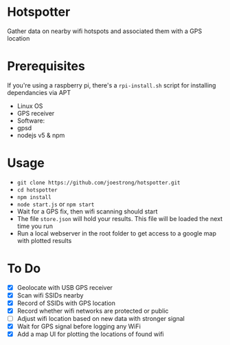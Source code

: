 # Hotspotter

Gather data on nearby wifi hotspots and associated them with a GPS location

# Prerequisites

If you're using a raspberry pi, there's a `rpi-install.sh` script for installing dependancies via APT

- Linux OS
- GPS receiver
- Software:
 - gpsd
 - nodejs v5 & npm

# Usage

- `git clone https://github.com/joestrong/hotspotter.git`
- `cd hotspotter`
- `npm install`
- `node start.js` or `npm start`
- Wait for a GPS fix, then wifi scanning should start
- The file `store.json` will hold your results. This file will be loaded the next time you run
- Run a local webserver in the root folder to get access to a google map with plotted results

# To Do

- [x] Geolocate with USB GPS receiver
- [x] Scan wifi SSIDs nearby
- [x] Record of SSIDs with GPS location
- [x] Record whether wifi networks are protected or public
- [ ] Adjust wifi location based on new data with stronger signal
- [x] Wait for GPS signal before logging any WiFi
- [x] Add a map UI for plotting the locations of found wifi
